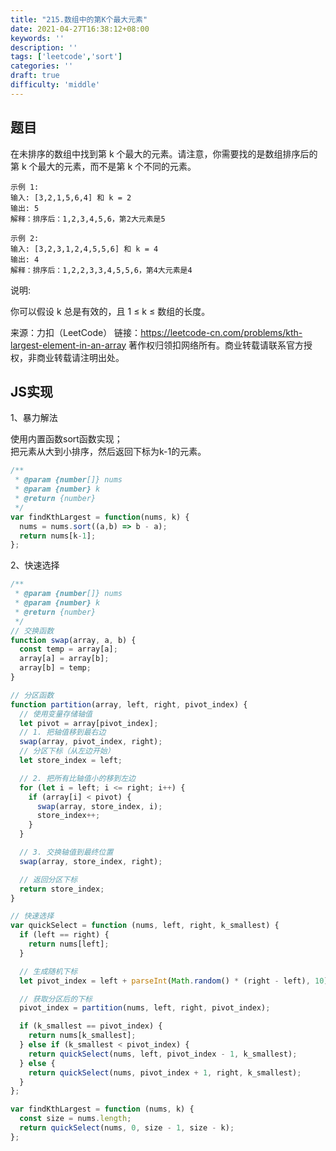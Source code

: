 ```yaml
---
title: "215.数组中的第K个最大元素"
date: 2021-04-27T16:38:12+08:00
keywords: ''
description: ''
tags: ['leetcode','sort']
categories: ''
draft: true
difficulty: 'middle'
---
```


## 题目

在未排序的数组中找到第 k 个最大的元素。请注意，你需要找的是数组排序后的第 k 个最大的元素，而不是第 k 个不同的元素。

```
示例 1:
输入: [3,2,1,5,6,4] 和 k = 2
输出: 5
解释：排序后：1,2,3,4,5,6，第2大元素是5

示例 2:
输入: [3,2,3,1,2,4,5,5,6] 和 k = 4
输出: 4
解释：排序后：1,2,2,3,3,4,5,5,6，第4大元素是4
```

说明:

你可以假设 k 总是有效的，且 1 ≤ k ≤ 数组的长度。

来源：力扣（LeetCode）
链接：https://leetcode-cn.com/problems/kth-largest-element-in-an-array
著作权归领扣网络所有。商业转载请联系官方授权，非商业转载请注明出处。


## JS实现

1、暴力解法

使用内置函数sort函数实现；  
把元素从大到小排序，然后返回下标为k-1的元素。

```javascript
/**
 * @param {number[]} nums
 * @param {number} k
 * @return {number}
 */
var findKthLargest = function(nums, k) {
  nums = nums.sort((a,b) => b - a);
  return nums[k-1];
};
```

2、快速选择

```javascript
/**
 * @param {number[]} nums
 * @param {number} k
 * @return {number}
 */
// 交换函数
function swap(array, a, b) {
  const temp = array[a];
  array[a] = array[b];
  array[b] = temp;
}

// 分区函数
function partition(array, left, right, pivot_index) {
  // 使用变量存储轴值
  let pivot = array[pivot_index];
  // 1. 把轴值移到最右边
  swap(array, pivot_index, right);
  // 分区下标（从左边开始）
  let store_index = left;

  // 2. 把所有比轴值小的移到左边
  for (let i = left; i <= right; i++) {
    if (array[i] < pivot) {
      swap(array, store_index, i);
      store_index++;
    }
  }

  // 3. 交换轴值到最终位置
  swap(array, store_index, right);

  // 返回分区下标
  return store_index;
}

// 快速选择
var quickSelect = function (nums, left, right, k_smallest) {
  if (left == right) {
    return nums[left];
  }

  // 生成随机下标
  let pivot_index = left + parseInt(Math.random() * (right - left), 10);

  // 获取分区后的下标
  pivot_index = partition(nums, left, right, pivot_index);

  if (k_smallest == pivot_index) {
    return nums[k_smallest];
  } else if (k_smallest < pivot_index) {
    return quickSelect(nums, left, pivot_index - 1, k_smallest);
  } else {
    return quickSelect(nums, pivot_index + 1, right, k_smallest);
  }
};

var findKthLargest = function (nums, k) {
  const size = nums.length;
  return quickSelect(nums, 0, size - 1, size - k);
};
```
